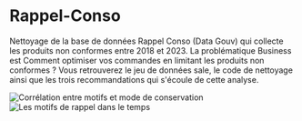 # Rappel-Conso
Nettoyage de la base de données Rappel Conso (Data Gouv) qui collecte les produits non conformes entre 2018 et 2023. La problématique Business est Comment optimiser vos commandes en limitant les produits non conformes ? Vous retrouverez le jeu de données sale, le code de nettoyage ainsi que les trois recommandations qui s'écoule de cette analyse.

![Corrélation entre motifs et mode de conservation](https://github.com/Aurelie9/Rappel-Conso/assets/161243335/5161cf6f-d7ce-4a93-9790-3f55526a5a4e)
![Les motifs de rappel dans le temps](https://github.com/Aurelie9/Rappel-Conso/assets/161243335/5161cf6f-d7ce-4a93-9790-3f55526a5a4e)


